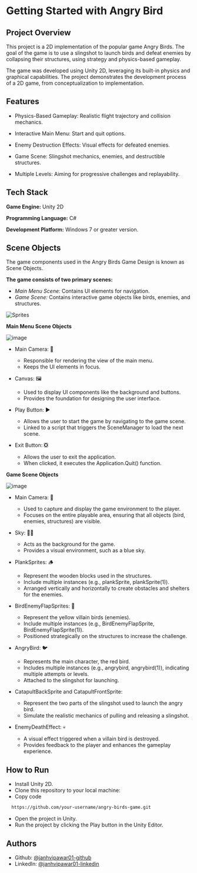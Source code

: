 
# Getting Started with Angry Bird

## Project Overview

This project is a 2D implementation of the popular game Angry Birds. The goal of the game is to use a slingshot to launch birds and defeat enemies by collapsing their structures, using strategy and physics-based gameplay.

The game was developed using Unity 2D, leveraging its built-in physics and graphical capabilities. The project demonstrates the development process of a 2D game, from conceptualization to implementation.

## Features
- Physics-Based Gameplay: Realistic flight trajectory and collision mechanics.

- Interactive Main Menu: Start and quit options.

- Enemy Destruction Effects: Visual effects for defeated enemies.

- Game Scene: Slingshot mechanics, enemies, and destructible structures.

- Multiple Levels: Aiming for progressive challenges and replayability.


## Tech Stack

**Game Engine:** Unity 2D

**Programming Language:** C#

**Development Platform:** Windows 7 or greater version.



## Scene Objects

The game components used in the Angry Birds Game Design is known as Scene Objects.

**The game consists of two primary scenes:**

- *Main Menu Scene:* Contains UI elements for navigation.
- *Game Scene:* Contains interactive game objects like birds, enemies, and structures.

![Sprites](https://github.com/user-attachments/assets/0d9acd02-5200-4609-8d34-d88fe70a6ba6)


**Main Menu Scene Objects**

![image](https://github.com/user-attachments/assets/2b280fea-64d7-466b-bbbe-0a7e39f4d83d)

- Main Camera: 📸
    
  - Responsible for rendering the view of the main menu.
  - Keeps the UI elements in focus.

- Canvas: 🖼️

  - Used to display UI components like the background and buttons.
  - Provides the foundation for designing the user interface.

- Play Button: ▶️

  - Allows the user to start the game by navigating to the game scene.
  - Linked to a script that triggers the SceneManager to load the next scene.

- Exit Button: ❎

  - Allows the user to exit the application.
  - When clicked, it executes the Application.Quit() function.

**Game Scene Objects**

![image](https://github.com/user-attachments/assets/27bdf0d1-31ea-44be-95a7-eeb4ed94361e)

- Main Camera: 📸

  - Used to capture and display the game environment to the player.
  - Focuses on the entire playable area, ensuring that all objects (bird, enemies, structures) are visible.

- Sky: 😶‍🌫️

  - Acts as the background for the game.
  - Provides a visual environment, such as a blue sky.

- PlankSprites: 🪵

  - Represent the wooden blocks used in the structures.
  - Include multiple instances (e.g., plankSprite, plankSprite(1)).
  - Arranged vertically and horizontally to create obstacles and shelters for the enemies.

- BirdEnemyFlapSprites: 🐤

  - Represent the yellow villain birds (enemies).
  - Include multiple instances (e.g., BirdEnemyFlapSprite, BirdEnemyFlapSprite(1)).
  - Positioned strategically on the structures to increase the challenge.

- AngryBird: 🐦

  - Represents the main character, the red bird.
  - Includes multiple instances (e.g., angrybird, angrybird(1)), indicating multiple attempts or levels.
  - Attached to the slingshot for launching.

- CatapultBackSprite and CatapultFrontSprite:

  - Represent the two parts of the slingshot used to launch the angry bird.
  - Simulate the realistic mechanics of pulling and releasing a slingshot.

- EnemyDeathEffect: 💀

  - A visual effect triggered when a villain bird is destroyed.
  - Provides feedback to the player and enhances the gameplay experience.
 
  
## How to Run

- Install Unity 2D.
- Clone this repository to your local machine:
- Copy code
```bash
  https://github.com/your-username/angry-birds-game.git
```
- Open the project in Unity.
- Run the project by clicking the Play button in the Unity Editor.


## Authors

- Github: [@janhvipawar01-github](https://www.github.com/janhvipawar01)
- LinkedIn: [@janhvipawar01-linkedin](www.linkedin.com/in/janhvi-pawar-095831215)



